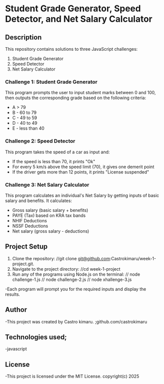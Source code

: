 # Student Grade Generator, Speed Detector, and Net Salary Calculator

  ## Description
This repository contains solutions to three JavaScript challenges:
1. Student Grade Generator
2. Speed Detector
3. Net Salary Calculator

### Challenge 1: Student Grade Generator
This program prompts the user to input student marks between 0 and 100, then outputs the corresponding grade based on the following criteria:
- A > 79
- B - 60 to 79
- C - 49 to 59
- D - 40 to 49
- E - less than 40

### Challenge 2: Speed Detector
This program takes the speed of a car as input and:
- If the speed is less than 70, it prints "Ok"
- For every 5 km/s above the speed limit (70), it gives one demerit point
- If the driver gets more than 12 points, it prints "License suspended"

### Challenge 3: Net Salary Calculator
This program calculates an individual's Net Salary by getting inputs of basic salary and benefits. It calculates:
- Gross salary (basic salary + benefits)
- PAYE (Tax) based on KRA tax bands
- NHIF Deductions
- NSSF Deductions
- Net salary (gross salary - deductions)

## Project Setup

1. Clone the repository:
  //git clone git@github.com:Castrokimaru/week-1-project.git.
2. Navigate to the project directory:
    //cd week-1-project
3. Run any of the programs using Node.js on the terminal:
    // node challenge-1.js
    // node challenge-2.js
    // node  xhallenge-3.js

-Each program will prompt you for the required inputs and display the results.


## Author
-This project was created by  Castro kimaru.
;github.com/castrokimaru

## Technologies used;
-javascript
## License
-This project is licensed under the MIT License.
copyright(c)  2025
